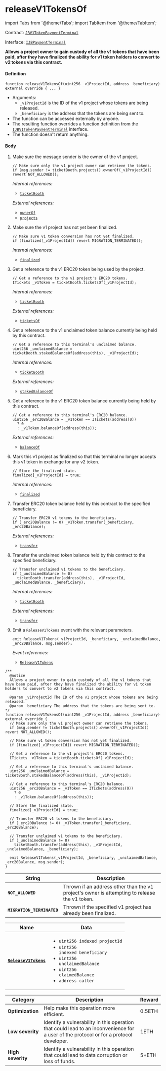 # releaseV1TokensOf

import Tabs from '@theme/Tabs';
import TabItem from '@theme/TabItem';

Contract: [`JBV1TokenPaymentTerminal`](/dev/deprecated/v2/contracts/or-payment-terminals/jbv1tokenpaymentterminal/README.md)​‌

Interface: [`IJBPaymentTerminal`](/dev/deprecated/v2/interfaces/ijbpaymentterminal.md)

<Tabs>
<TabItem value="Step by step" label="Step by step">

**Allows a project owner to gain custody of all the v1 tokens that have been paid, after they have finalized the ability for v1 token holders to convert to v2 tokens via this contract.**

#### Definition

```
function releaseV1TokensOf(uint256 _v1ProjectId, address _beneficiary) external override { ... }
```

* Arguments:
  * `_v1ProjectId` is the ID of the v1 project whose tokens are being released.
  * `_beneficiary` is the address that the tokens are being sent to.
* The function can be accessed externally by anyone.
* The resulting function overrides a function definition from the [`IJBV1TokenPaymentTerminal`](/dev/deprecated/v2/interfaces/ijbv1tokenpaymentterminal.md) interface.
* The function doesn't return anything.

#### Body

1.  Make sure the message sender is the owner of the v1 project.

    ```
    // Make sure only the v1 project owner can retrieve the tokens.
    if (msg.sender != ticketBooth.projects().ownerOf(_v1ProjectId)) revert NOT_ALLOWED();
    ```

    _Internal references:_

    * [`ticketBooth`](/dev/deprecated/v2/contracts/or-payment-terminals/jbv1tokenpaymentterminal/properties/ticketbooth.md)

    _External references:_

    * [`ownerOf`](https://docs.openzeppelin.com/contracts/4.x/api/token/erc721#IERC721-ownerOf-uint256-)
    * [`projects`](https://github.com/jbx-protocol/juice-contracts-v1/blob/a91b55e8d264267c338b089aa9a45b29fd8e8f13/contracts/interfaces/ITicketBooth.sol#L71)

2.  Make sure the v1 project has not yet been finalized.

    ```
    // Make sure v1 token conversion has not yet finalized.
    if (finalized[_v1ProjectId]) revert MIGRATION_TERMINATED();
    ```

    _Internal references:_

    * [`finalized`](/dev/deprecated/v2/contracts/or-payment-terminals/jbv1tokenpaymentterminal/properties/finalized.md)

3.  Get a reference to the v1 ERC20 token being used by the project.

    ```
    // Get a reference to the v1 project's ERC20 tokens.
    ITickets _v1Token = ticketBooth.ticketsOf(_v1ProjectId);
    ```

    _Internal references:_

    * [`ticketBooth`](/dev/deprecated/v2/contracts/or-payment-terminals/jbv1tokenpaymentterminal/properties/ticketbooth.md)

    _External references:_

    * [`ticketsOf`](https://github.com/jbx-protocol/juice-contracts-v1/blob/a91b55e8d264267c338b089aa9a45b29fd8e8f13/contracts/interfaces/ITicketBooth.sol#L69)

4.  Get a reference to the v1 unclaimed token balance currently being held by this contract.

    ```
    // Get a reference to this terminal's unclaimed balance.
    uint256 _unclaimedBalance = ticketBooth.stakedBalanceOf(address(this), _v1ProjectId);
    ```

    _Internal references:_

    * [`ticketBooth`](/dev/deprecated/v2/contracts/or-payment-terminals/jbv1tokenpaymentterminal/properties/ticketbooth.md)

    _External references:_

    * [`stakedBalanceOf`](https://github.com/jbx-protocol/juice-contracts-v1/blob/a91b55e8d264267c338b089aa9a45b29fd8e8f13/contracts/interfaces/ITicketBooth.sol#L84)

5.  Get a reference to the v1 ERC20 token balance currently being held by this contract.

    ```
    // Get a reference to this terminal's ERC20 balance.
    uint256 _erc20Balance = _v1Token == ITickets(address(0))
      ? 0
      : _v1Token.balanceOf(address(this));
    ```

    _External references:_

    * [`balanceOf`](https://docs.openzeppelin.com/contracts/4.x/api/token/erc20#IERC20-balanceOf-address-)

6.  Mark this v1 project as finalized so that this terminal no longer accepts this v1 token in exchange for any v2 token.

    ```
    // Store the finalized state.
    finalized[_v1ProjectId] = true;
    ```

    _Internal references:_

    * [`finalized`](/dev/deprecated/v2/contracts/or-payment-terminals/jbv1tokenpaymentterminal/properties/finalized.md)

7.  Transfer ERC20 token balance held by this contract to the specified beneficiary.

    ```
    // Transfer ERC20 v1 tokens to the beneficiary.
    if (_erc20Balance != 0) _v1Token.transfer(_beneficiary, _erc20Balance);
    ```

    _External references:_

    * [`transfer`](https://docs.openzeppelin.com/contracts/4.x/api/token/erc20#IERC20-transfer-address-uint256-)

8.  Transfer the unclaimed token balance held by this contract to the specified beneficiary.

    ```
    // Transfer unclaimed v1 tokens to the beneficiary.
    if (_unclaimedBalance != 0)
      ticketBooth.transfer(address(this), _v1ProjectId, _unclaimedBalance, _beneficiary);
    ```

    _Internal references:_

    * [`ticketBooth`](/dev/deprecated/v2/contracts/or-payment-terminals/jbv1tokenpaymentterminal/properties/ticketbooth.md)

    _External references:_

    * [`transfer`](https://github.com/jbx-protocol/juice-contracts-v1/blob/a91b55e8d264267c338b089aa9a45b29fd8e8f13/contracts/interfaces/ITicketBooth.sol#L145)


3.  Emit a `ReleaseV1Tokens` event with the relevant parameters.

    ```
    emit ReleaseV1Tokens(_v1ProjectId, _beneficiary, _unclaimedBalance, _erc20Balance, msg.sender);
    ```

    _Event references:_

    * [`ReleaseV1Tokens`](/dev/deprecated/v2/contracts/or-payment-terminals/jbv1tokenpaymentterminal/events/releasev1tokens.md)


</TabItem>

<TabItem value="Code" label="Code">

```
/**
  @notice
  Allows a project owner to gain custody of all the v1 tokens that have been paid, after they have finalized the ability for v1 token holders to convert to v2 tokens via this contract.

  @param _v1ProjectId The ID of the v1 project whose tokens are being released.
  @param _beneficiary The address that the tokens are being sent to.
*/
function releaseV1TokensOf(uint256 _v1ProjectId, address _beneficiary) external override {
  // Make sure only the v1 project owner can retrieve the tokens.
  if (msg.sender != ticketBooth.projects().ownerOf(_v1ProjectId)) revert NOT_ALLOWED();

  // Make sure v1 token conversion has not yet finalized.
  if (finalized[_v1ProjectId]) revert MIGRATION_TERMINATED();

  // Get a reference to the v1 project's ERC20 tokens.
  ITickets _v1Token = ticketBooth.ticketsOf(_v1ProjectId);

  // Get a reference to this terminal's unclaimed balance.
  uint256 _unclaimedBalance = ticketBooth.stakedBalanceOf(address(this), _v1ProjectId);

  // Get a reference to this terminal's ERC20 balance.
  uint256 _erc20Balance = _v1Token == ITickets(address(0))
    ? 0
    : _v1Token.balanceOf(address(this));

  // Store the finalized state.
  finalized[_v1ProjectId] = true;

  // Transfer ERC20 v1 tokens to the beneficiary.
  if (_erc20Balance != 0) _v1Token.transfer(_beneficiary, _erc20Balance);

  // Transfer unclaimed v1 tokens to the beneficiary.
  if (_unclaimedBalance != 0)
    ticketBooth.transfer(address(this), _v1ProjectId, _unclaimedBalance, _beneficiary);

  emit ReleaseV1Tokens(_v1ProjectId, _beneficiary, _unclaimedBalance, _erc20Balance, msg.sender);
}
```

</TabItem>

<TabItem value="Errors" label="Errors">

| String                       | Description                                             |
| ---------------------------- | ------------------------------------------------------- |
| **`NOT_ALLOWED`** | Thrown if an address other than the v1 project's owner is attempting to release the v1 token. |
| **`MIGRATION_TERMINATED`** | Thrown if the specified v1 project has already been finalized. |

</TabItem>

<TabItem value="Events" label="Events">

| Name                          | Data                                                                                                                                                                                                                                                                                                                                                                                                                                                                        |
| ----------------------------- | --------------------------------------------------------------------------------------------------------------------------------------------------------------------------------------------------------------------------------------------------------------------------------------------------------------------------------------------------------------------------------------------------------------------------------------------------------------------------- |
| [**`ReleaseV1Tokens`**](/dev/deprecated/v2/contracts/or-payment-terminals/jbv1tokenpaymentterminal/events/releasev1tokens.md)                                         | <ul><li><code>uint256 indexed projectId</code></li><li><code>uint256 indexed beneficiary</code></li><li><code>uint256 unclaimedBalance</code></li><li><code>uint256 claimedBalance</code></li><li><code>address caller</code></li></ul>        |

</TabItem>

<TabItem value="Bug bounty" label="Bug bounty">

| Category          | Description                                                                                                                            | Reward |
| ----------------- | -------------------------------------------------------------------------------------------------------------------------------------- | ------ |
| **Optimization**  | Help make this operation more efficient.                                                                                               | 0.5ETH |
| **Low severity**  | Identify a vulnerability in this operation that could lead to an inconvenience for a user of the protocol or for a protocol developer. | 1ETH   |
| **High severity** | Identify a vulnerability in this operation that could lead to data corruption or loss of funds.                                        | 5+ETH  |

</TabItem>
</Tabs>
